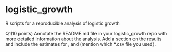 # logistic_growth
R scripts for a reproducible analysis of logistic growth

Q1)10 points) Annotate the README.md file in your logistic_growth repo with more detailed information about the analysis. Add a section on the results and include the estimates for ,  and  (mention which *.csv file you used).

